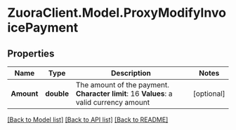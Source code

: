 # ZuoraClient.Model.ProxyModifyInvoicePayment

## Properties

Name | Type | Description | Notes
------------ | ------------- | ------------- | -------------
**Amount** | **double** |  The amount of the payment. **Character limit**: 16 **Values**: a valid currency amount  | [optional] 

[[Back to Model list]](../README.md#documentation-for-models) [[Back to API list]](../README.md#documentation-for-api-endpoints) [[Back to README]](../README.md)

